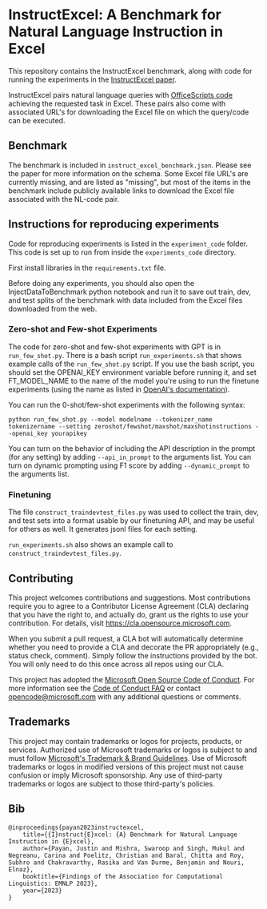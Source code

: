 # InstructExcel: A Benchmark for Natural Language Instruction in Excel

This repository contains the InstructExcel benchmark, along with code for running the experiments in the [InstructExcel paper](https://arxiv.org/abs/2310.14495).

InstructExcel pairs natural language queries with [OfficeScripts code](https://learn.microsoft.com/en-us/office/dev/scripts/) achieving the requested task in Excel. These pairs also come with associated URL's for downloading the Excel file on which the query/code can be executed.

## Benchmark

The benchmark is included in `instruct_excel_benchmark.json`. Please see the paper for more information on the schema. Some Excel file URL's are currently missing, and are listed as "missing", but most of the items in the benchmark include publicly available links to download the Excel file associated with the NL-code pair.

## Instructions for reproducing experiments

Code for reproducing experiments is listed in the `experiment_code` folder. This code is set up to run from inside the `experiments_code` directory.

First install libraries in the `requirements.txt` file.

Before doing any experiments, you should also open the InjectDataToBenchmark python notebook and run it to save out train, dev, and test splits of the benchmark with data included from the Excel files downloaded from the web. 

### Zero-shot and Few-shot Experiments

The code for zero-shot and few-shot experiments with GPT is in `run_few_shot.py`.
There is a bash script `run_experiments.sh` that shows example calls of the `run_few_shot.py` script.  If you use the bash script, you should set the OPENAI_KEY environment variable before running it, and set FT_MODEL_NAME to the name of the model you're using to run the finetune experiments (using the name as listed in [OpenAI's documentation](https://platform.openai.com/docs/models)). 

You can run the 0-shot/few-shot experiments with the following syntax:

`python run_few_shot.py --model modelname --tokenizer_name tokenizername --setting zeroshot/fewshot/maxshot/maxshotinstructions --openai_key yourapikey`

You can turn on the behavior of including the API description in the prompt (for any setting) by adding `--api_in_prompt` to the arguments list. You can turn on dynamic prompting using F1 score by adding `--dynamic_prompt` to the arguments list.

### Finetuning

The file `construct_traindevtest_files.py` was used to collect the train, dev, and test sets into a format usable by our finetuning API, and may be useful for others as well. It generates jsonl files for each setting.

`run_experiments.sh` also shows an example call to `construct_traindevtest_files.py`.






## Contributing

This project welcomes contributions and suggestions.  Most contributions require you to agree to a
Contributor License Agreement (CLA) declaring that you have the right to, and actually do, grant us
the rights to use your contribution. For details, visit https://cla.opensource.microsoft.com.

When you submit a pull request, a CLA bot will automatically determine whether you need to provide
a CLA and decorate the PR appropriately (e.g., status check, comment). Simply follow the instructions
provided by the bot. You will only need to do this once across all repos using our CLA.

This project has adopted the [Microsoft Open Source Code of Conduct](https://opensource.microsoft.com/codeofconduct/).
For more information see the [Code of Conduct FAQ](https://opensource.microsoft.com/codeofconduct/faq/) or
contact [opencode@microsoft.com](mailto:opencode@microsoft.com) with any additional questions or comments.

## Trademarks

This project may contain trademarks or logos for projects, products, or services. Authorized use of Microsoft 
trademarks or logos is subject to and must follow 
[Microsoft's Trademark & Brand Guidelines](https://www.microsoft.com/en-us/legal/intellectualproperty/trademarks/usage/general).
Use of Microsoft trademarks or logos in modified versions of this project must not cause confusion or imply Microsoft sponsorship.
Any use of third-party trademarks or logos are subject to those third-party's policies.


## Bib
```
@inproceedings{payan2023instructexcel,
    title={{I}nstruct{E}xcel: {A} Benchmark for Natural Language Instruction in {E}xcel},
    author={Payan, Justin and Mishra, Swaroop and Singh, Mukul and Negreanu, Carina and Poelitz, Christian and Baral, Chitta and Roy, Subhro and Chakravarthy, Rasika and Van Durme, Benjamin and Nouri, Elnaz},
    booktitle={Findings of the Association for Computational Linguistics: EMNLP 2023},  
    year={2023}
}
```
